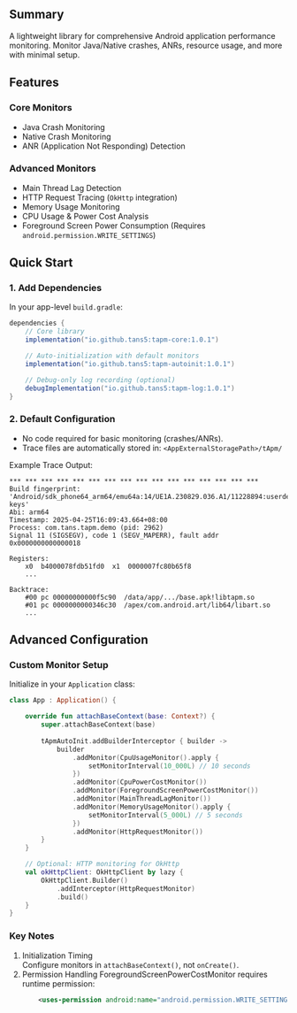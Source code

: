 ## Summary

A lightweight library for comprehensive Android application performance monitoring. Monitor Java/Native crashes, ANRs, resource usage, and more with minimal setup.

## Features

### Core Monitors

- Java Crash Monitoring
- Native Crash Monitoring
- ANR (Application Not Responding) Detection

### Advanced Monitors

- Main Thread Lag Detection
- HTTP Request Tracing (`OkHttp` integration)
- Memory Usage Monitoring
- CPU Usage & Power Cost Analysis
- Foreground Screen Power Consumption (Requires `android.permission.WRITE_SETTINGS`)

## Quick Start

### 1. Add Dependencies

In your app-level `build.gradle`:

```groovy
dependencies {
    // Core library  
    implementation("io.github.tans5:tapm-core:1.0.1")

    // Auto-initialization with default monitors  
    implementation("io.github.tans5:tapm-autoinit:1.0.1")

    // Debug-only log recording (optional)  
    debugImplementation("io.github.tans5:tapm-log:1.0.1")
} 
```
### 2. Default Configuration

- No code required for basic monitoring (crashes/ANRs).  
- Trace files are automatically stored in: `<AppExternalStoragePath>/tApm/`

Example Trace Output:  

```text
*** *** *** *** *** *** *** *** *** *** *** *** *** *** *** ***  
Build fingerprint: 'Android/sdk_phone64_arm64/emu64a:14/UE1A.230829.036.A1/11228894:userdebug/test-keys'  
Abi: arm64  
Timestamp: 2025-04-25T16:09:43.664+08:00  
Process: com.tans.tapm.demo (pid: 2962)  
Signal 11 (SIGSEGV), code 1 (SEGV_MAPERR), fault addr 0x0000000000000018  

Registers:  
    x0  b4000078fdb51fd0  x1  0000007fc80b65f8  
    ...  

Backtrace:  
    #00 pc 00000000000f5c90  /data/app/.../base.apk!libtapm.so  
    #01 pc 0000000000346c30  /apex/com.android.art/lib64/libart.so  
    ...  
```

## Advanced Configuration

### Custom Monitor Setup

Initialize in your `Application` class:

```Kotlin
class App : Application() {  

    override fun attachBaseContext(base: Context?) {  
        super.attachBaseContext(base)  
          
        tApmAutoInit.addBuilderInterceptor { builder ->  
            builder  
                .addMonitor(CpuUsageMonitor().apply {  
                    setMonitorInterval(10_000L) // 10 seconds  
                })  
                .addMonitor(CpuPowerCostMonitor())  
                .addMonitor(ForegroundScreenPowerCostMonitor())  
                .addMonitor(MainThreadLagMonitor())  
                .addMonitor(MemoryUsageMonitor().apply {  
                    setMonitorInterval(5_000L) // 5 seconds  
                })
                .addMonitor(HttpRequestMonitor())
        }  
    }  

    // Optional: HTTP monitoring for OkHttp  
    val okHttpClient: OkHttpClient by lazy {  
        OkHttpClient.Builder()  
            .addInterceptor(HttpRequestMonitor)  
            .build()  
    }  
}  
```

### Key Notes

1. Initialization Timing  
    Configure monitors in `attachBaseContext()`, not `onCreate()`.
2. Permission Handling
   ForegroundScreenPowerCostMonitor requires runtime permission:
    ```xml
        <uses-permission android:name="android.permission.WRITE_SETTINGS" />  
    ```

